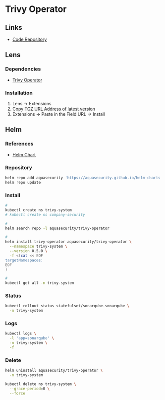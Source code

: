 # Trivy Operator

<!--
https://github.com/aquasecurity/trivy-operator/blob/main/deploy/helm/values.yaml
https://github.com/Cloud-Native-Security/monitor-security/blob/3fd1ee081e559ccf236fbdb9d9d9035b35da86a5/README.md
https://github.com/aquasecurity/trivy-operator/blob/f2321ee2990224de225c00e139de62a61af41de1/docs/operator/installation/helm.md
https://github.com/aquasecurity/helm-charts/blob/676b006188f952074c59637fc3f7d7f6c2598079/README.md
https://github.com/abhishekmachagiri4/monitoring-security-prometheus-loki-grafana/blob/3fd1ee081e559ccf236fbdb9d9d9035b35da86a5/README.md
https://github.com/fjogeleit/trivy-operator-polr-adapter/blob/d1f294a2aaafc57dd023da6d9558cfb83a9f9704/README.md
-->

## Links

- [Code Repository](https://github.com/aquasecurity/trivy-operator)

## Lens

### Dependencies

- [Trivy Operator](#helm)

### Installation

1. Lens -> Extensions
2. Copy [TGZ URL Address of latest version](https://github.com/aquasecurity/trivy-operator-lens-extension/releases)
3. Extensions -> Paste in the Field URL -> Install

## Helm

### References

- [Helm Chart](https://github.com/aquasecurity/trivy-operator/tree/main/deploy/helm)

### Repository

```sh
helm repo add aquasecurity 'https://aquasecurity.github.io/helm-charts'
helm repo update
```

### Install

```sh
#
kubectl create ns trivy-system
# kubectl create ns company-security

#
helm search repo -l aquasecurity/trivy-operator

#
helm install trivy-operator aquasecurity/trivy-operator \
  --namespace trivy-system \
  --version 0.5.0 \
  -f <(cat << EOF
targetNamespaces:
EOF
)

#
kubectl get all -n trivy-system
```

### Status

```sh
kubectl rollout status statefulset/sonarqube-sonarqube \
  -n trivy-system
```

### Logs

```sh
kubectl logs \
  -l 'app=sonarqube' \
  -n trivy-system \
  -f
```

### Delete

```sh
helm uninstall aquasecurity/trivy-operator \
  -n trivy-system

kubectl delete ns trivy-system \
  --grace-period=0 \
  --force
```
